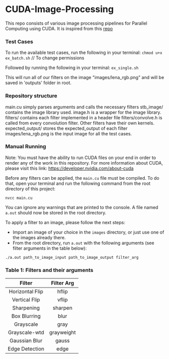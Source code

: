 # CUDA-Image-Processing

This repo consists of various image processing pipelines for Parallel Computing using CUDA. It is inspired from this [repo](https://github.com/thomasplantin/cuda-image-processing/tree/master)

### Test Cases

To run the available test cases, run the following in your terminal:
```chmod u+x ex_batch.sh``` // To change permissions

Followed by running the following in your terminal:
```ex_single.sh```

This will run all of our filters on the image "images/lena_rgb.png" and will be saved in 'outputs' folder in root.

### Repository structure

main.cu simply parses arguments and calls the necessary filters
stb_image/ contains the image library used.
image.h is a wrapper for the image library.
filters/ contains each filter implemented in a header file
filters/convolve.h is called from every convolution filter.
Other filters have their own kernels.
expected_output/ stores the expected_output of each filter
images/lena_rgb.png is the input image for all the test cases.

### Manual Running

Note: You must have the ability to run CUDA files on your end in order to render any of the work in this repository. For more information about CUDA, please visit this link: https://developer.nvidia.com/about-cuda

Before any filters can be applied, the `main.cu` file must be compiled. To do that, open your terminal and run the following command from the root directory of this project:

```nvcc main.cu```

You can ignore any warnings that are printed to the console. A file named `a.out` should now be stored in the root directory.

To apply a filter to an image, please follow the next steps:
* Import an image of your choice in the `images` directory, or just use one of the images already there.
* From the root directory, run `a.out` with the following arguments (see filter arguments in the table below):

```./a.out path_to_image_input path_to_image_output filter_arg```

### Table 1: Filters and their arguments
|      Filter     |  Filter Arg |
|:---------------:|:-----------:|
| Horizontal Flip | hflip       |
| Vertical Flip   | vflip       |
| Sharpening      | sharpen     |
| Box Blurring    | blur        |
| Grayscale       | gray        |
| Grayscale-wtd   | grayweight  |
| Gaussian Blur   | gauss       |
| Edge Detection  | edge        |